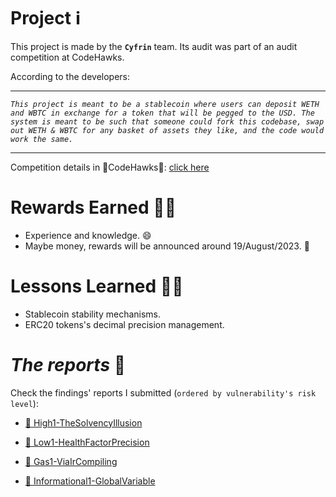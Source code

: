 # Project ℹ️

This project is made by the **`Cyfrin`** team. Its audit was part of an audit competition at CodeHawks.

According to the developers:

---

_`This project is meant to be a stablecoin where users can deposit WETH and WBTC in exchange for a token that will be pegged to the USD. The system is meant to be such that someone could fork this codebase, swap out WETH & WBTC for any basket of assets they like, and the code would work the same.`_

---

Competition details in 🦅CodeHawks🦅: [click here](https://www.codehawks.com/contests/cljx3b9390009liqwuedkn0m0)

# Rewards Earned 💸🧠

- Experience and knowledge. 😄
- Maybe money, rewards will be announced around 19/August/2023. 💸

# Lessons Learned 🧑‍💻

- Stablecoin stability mechanisms.
- ERC20 tokens's decimal precision management.

# _The reports_ 📝

Check the findings' reports I submitted (`ordered by vulnerability's risk level`):

- [🔗 High1-TheSolvencyIllusion](https://github.com/CarlosAlegreUr/Audits-By-CarlosAlegreUr/tree/main/reports/2023-07-escrow/High1-TheSolvencyIllusion-CarlosAlegreUr.md)

- [🔗 Low1-HealthFactorPrecision](https://github.com/CarlosAlegreUr/Audits-By-CarlosAlegreUr/tree/main/reports/2023-07-escrow/Low1-HealthFactorPrecision-CarlosAlegreUr.md)

- [🔗 Gas1-ViaIrCompiling](https://github.com/CarlosAlegreUr/Audits-By-CarlosAlegreUr/tree/main/reports/2023-07-escrow/Gas1-ViaIrCompiling-CarlosAlegreUr.md)

- [🔗 Informational1-GlobalVariable](https://github.com/CarlosAlegreUr/Audits-By-CarlosAlegreUr/tree/main/reports/2023-07-escrow/Informational1-GlobalVariable-CarlosAlegreUr.md)
